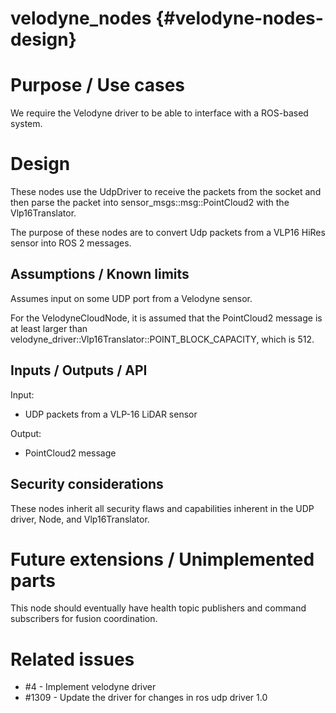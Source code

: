velodyne_nodes {#velodyne-nodes-design}
==============


# Purpose / Use cases

We require the Velodyne driver to be able to interface with a ROS-based system.


# Design

These nodes use the UdpDriver to receive the packets from the socket and then parse the packet into sensor_msgs::msg::PointCloud2 with the Vlp16Translator.

The purpose of these nodes are to convert Udp packets from a VLP16 HiRes sensor into
ROS 2 messages.


## Assumptions / Known limits

Assumes input on some UDP port from a Velodyne sensor.

For the VelodyneCloudNode, it is assumed that the PointCloud2 message is at least larger
than velodyne_driver::Vlp16Translator::POINT_BLOCK_CAPACITY, which is 512.


## Inputs / Outputs / API

Input:

- UDP packets from a VLP-16 LiDAR sensor

Output:

- PointCloud2 message


## Security considerations

These nodes inherit all security flaws and capabilities inherent in the UDP driver, Node,
and Vlp16Translator.

# Future extensions / Unimplemented parts

This node should eventually have health topic publishers and command subscribers
for fusion coordination.


# Related issues

- #4 - Implement velodyne driver
- #1309 - Update the driver for changes in ros udp driver 1.0

